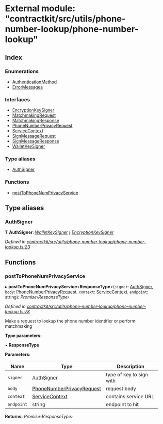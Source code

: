 # External module: "contractkit/src/utils/phone-number-lookup/phone-number-lookup"

## Index

### Enumerations

* [AuthenticationMethod](../enums/_contractkit_src_utils_phone_number_lookup_phone_number_lookup_.authenticationmethod.md)
* [ErrorMessages](../enums/_contractkit_src_utils_phone_number_lookup_phone_number_lookup_.errormessages.md)

### Interfaces

* [EncryptionKeySigner](../interfaces/_contractkit_src_utils_phone_number_lookup_phone_number_lookup_.encryptionkeysigner.md)
* [MatchmakingRequest](../interfaces/_contractkit_src_utils_phone_number_lookup_phone_number_lookup_.matchmakingrequest.md)
* [MatchmakingResponse](../interfaces/_contractkit_src_utils_phone_number_lookup_phone_number_lookup_.matchmakingresponse.md)
* [PhoneNumberPrivacyRequest](../interfaces/_contractkit_src_utils_phone_number_lookup_phone_number_lookup_.phonenumberprivacyrequest.md)
* [ServiceContext](../interfaces/_contractkit_src_utils_phone_number_lookup_phone_number_lookup_.servicecontext.md)
* [SignMessageRequest](../interfaces/_contractkit_src_utils_phone_number_lookup_phone_number_lookup_.signmessagerequest.md)
* [SignMessageResponse](../interfaces/_contractkit_src_utils_phone_number_lookup_phone_number_lookup_.signmessageresponse.md)
* [WalletKeySigner](../interfaces/_contractkit_src_utils_phone_number_lookup_phone_number_lookup_.walletkeysigner.md)

### Type aliases

* [AuthSigner](_contractkit_src_utils_phone_number_lookup_phone_number_lookup_.md#authsigner)

### Functions

* [postToPhoneNumPrivacyService](_contractkit_src_utils_phone_number_lookup_phone_number_lookup_.md#posttophonenumprivacyservice)

## Type aliases

###  AuthSigner

Ƭ **AuthSigner**: *[WalletKeySigner](../interfaces/_contractkit_src_utils_phone_number_lookup_phone_number_lookup_.walletkeysigner.md) | [EncryptionKeySigner](../interfaces/_contractkit_src_utils_phone_number_lookup_phone_number_lookup_.encryptionkeysigner.md)*

*Defined in [contractkit/src/utils/phone-number-lookup/phone-number-lookup.ts:23](https://github.com/celo-org/celo-monorepo/blob/master/packages/contractkit/src/utils/phone-number-lookup/phone-number-lookup.ts#L23)*

## Functions

###  postToPhoneNumPrivacyService

▸ **postToPhoneNumPrivacyService**<**ResponseType**>(`signer`: [AuthSigner](_contractkit_src_utils_phone_number_lookup_phone_number_lookup_.md#authsigner), `body`: [PhoneNumberPrivacyRequest](../interfaces/_contractkit_src_utils_phone_number_lookup_phone_number_lookup_.phonenumberprivacyrequest.md), `context`: [ServiceContext](../interfaces/_contractkit_src_utils_phone_number_lookup_phone_number_lookup_.servicecontext.md), `endpoint`: string): *Promise‹ResponseType›*

*Defined in [contractkit/src/utils/phone-number-lookup/phone-number-lookup.ts:78](https://github.com/celo-org/celo-monorepo/blob/master/packages/contractkit/src/utils/phone-number-lookup/phone-number-lookup.ts#L78)*

Make a request to lookup the phone number identifier or perform matchmaking

**Type parameters:**

▪ **ResponseType**

**Parameters:**

Name | Type | Description |
------ | ------ | ------ |
`signer` | [AuthSigner](_contractkit_src_utils_phone_number_lookup_phone_number_lookup_.md#authsigner) | type of key to sign with |
`body` | [PhoneNumberPrivacyRequest](../interfaces/_contractkit_src_utils_phone_number_lookup_phone_number_lookup_.phonenumberprivacyrequest.md) | request body |
`context` | [ServiceContext](../interfaces/_contractkit_src_utils_phone_number_lookup_phone_number_lookup_.servicecontext.md) | contains service URL |
`endpoint` | string | endpoint to hit  |

**Returns:** *Promise‹ResponseType›*

